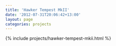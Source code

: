 ```yaml
---
title: 'Hawker Tempest MkII'
date: '2012-07-31T20:06:42+13:00'
layout: page
categories: projects
---
```


{% include projects/hawker-tempest-mkii.html %}
